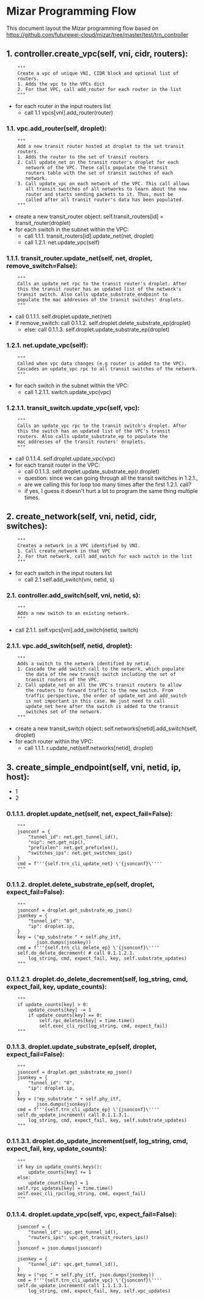 # Mizar Programming Flow
This document layout the Mizar programming flow based on https://github.com/futurewei-cloud/mizar/tree/master/test/trn_controller

## 1. controller.create_vpc(self, vni, cidr, routers):
        """
        Create a vpc of unique VNI, CIDR block and optional list of
        routers.
        1. Adds the vpc to the VPCs dict
        2. For that VPC, call add_router for each router in the list
        """
* for each router in the input routers list
  * call 1.1 vpcs[vni].add_router(router)

### 1.1. vpc.add_router(self, droplet):
        """
        Add a new transit router hosted at droplet to the set transit
        routers.
        1. Adds the router to the set of transit routers
        2. Call update_net on the transit router's droplet for each
           network of the VPC. These calls populate the transit
           routers table with the set of transit switches of each
           network.
        3. Call update_vpc on each network of the VPC. This call allows
           all transit switches of all networks to learn about the new
           router and starts sending packets to it. Thus, must be
           called after all transit router's data has been populated.
        """
* create a new transit_router object: self.transit_routers[id] = transit_router(droplet)
* for each switch in the subnet within the VPC:
  * call 1.1.1. transit_routers[id].update_net(net, droplet)
  * call 1.2.1. net.update_vpc(self)
  
### 1.1.1. transit_router.update_net(self, net, droplet, remove_switch=False):
        """
        Calls an update_net rpc to the transit router's droplet. After
        this the transit router has an updated list of the network's
        transit switch. Also calls update_substrate_endpoint to
        populate the mac addresses of the transit switches' droplets.
        """
* call 0.1.1.1. self.droplet.update_net(net)
* if remove_switch: call 0.1.1.2. self.droplet.delete_substrate_ep(droplet)
  * else: call 0.1.1.3. self.droplet.update_substrate_ep(droplet)

### 1.2.1. net.update_vpc(self):
        """
        Called when vpc data changes (e.g router is added to the VPC).
        Cascades an update_vpc rpc to all transit switches of the network.
        """
* for each switch in the subnet within the VPC:
  * call 1.2.1.1. switch.update_vpc(vpc)
  
### 1.2.1.1. transit_switch.update_vpc(self, vpc):
        """
        Calls an update_vpc rpc to the transit switch's droplet. After
        this the switch has an updated list of the VPC's transit
        routers. Also calls update_substrate_ep to populate the
        mac addresses of the transit routers' droplets.
        """
* call 0.1.1.4. self.droplet.update_vpc(vpc)
* for each transit router in the VPC:
  * call 0.1.1.3. self.droplet.update_substrate_ep(r.droplet)
  * question: since we can going through all the transit switches in 1.2.1., 
  * are we calling this for loop too many times after the first 1.2.1. call?
  * if yes, I guess it doesn't hurt a lot to program the same thing multiple times.

## 2. create_network(self, vni, netid, cidr, switches):
        """
        Creates a network in a VPC identified by VNI.
        1. Call create_network in that VPC
        2. For that network, call add_switch for each switch in the list
        """
* for each switch in the input routers list
  * call 2.1 self.add_switch(vni, netid, s)
  
### 2.1. controller.add_switch(self, vni, netid, s):
        """
        Adds a new switch to an existing network.
        """
* call 2.1.1. self.vpcs[vni].add_switch(netid, switch)

### 2.1.1. vpc.add_switch(self, netid, droplet):
        """
        Adds a switch to the network identified by netid.
        1. Cascade the add switch call to the network, which populate
           the data of the new transit switch including the set of
           transit routers of the VPC.
        2. Call update_net on all the VPC's transit routers to allow
           the routers to forward traffic to the new switch. From
           traffic perspective, the order of update_net and add_switch
           is not important in this case. We just need to call
           update_net here after the switch is added to the transit
           switches set of the network.
        """
* create a new transit_switch object: self.networks[netid].add_switch(self, droplet)
* for each router within the VPC:
  * call 1.1.1. r.update_net(self.networks[netid], droplet)


## 3. create_simple_endpoint(self, vni, netid, ip, host):

* 1
* 2


### 0.1.1.1. droplet.update_net(self, net, expect_fail=False):
        """
        jsonconf = {
            "tunnel_id": net.get_tunnel_id(),
            "nip": net.get_nip(),
            "prefixlen": net.get_prefixlen(),
            "switches_ips": net.get_switches_ips()
        }
        cmd = f'''{self.trn_cli_update_net} \'{jsonconf}\''''
        """
        
### 0.1.1.2. droplet.delete_substrate_ep(self, droplet, expect_fail=False):
        """
        jsonconf = droplet.get_substrate_ep_json()
        jsonkey = {
            "tunnel_id": "0",
            "ip": droplet.ip,
        }
        key = ("ep_substrate " + self.phy_itf,
               json.dumps(jsonkey))
        cmd = f'''{self.trn_cli_delete_ep} \'{jsonconf}\''''
        self.do_delete_decrement( # call 0.1.1.2.1.
            log_string, cmd, expect_fail, key, self.substrate_updates)
        """

### 0.1.1.2.1. droplet.do_delete_decrement(self, log_string, cmd, expect_fail, key, update_counts):
        """
        if update_counts[key] > 0:
            update_counts[key] -= 1
            if update_counts[key] == 0:
                self.rpc_deletes[key] = time.time()
                self.exec_cli_rpc(log_string, cmd, expect_fail)
        """

### 0.1.1.3. droplet.update_substrate_ep(self, droplet, expect_fail=False):
        """
        jsonconf = droplet.get_substrate_ep_json()
        jsonkey = {
            "tunnel_id": "0",
            "ip": droplet.ip,
        }
        key = ("ep_substrate " + self.phy_itf,
               json.dumps(jsonkey))
        cmd = f'''{self.trn_cli_update_ep} \'{jsonconf}\''''
        self.do_update_increment( call 0.1.1.3.1.
            log_string, cmd, expect_fail, key, self.substrate_updates)        
        """
        
### 0.1.1.3.1. droplet.do_update_increment(self, log_string, cmd, expect_fail, key, update_counts):
        """
        if key in update_counts.keys():
            update_counts[key] += 1
        else:
            update_counts[key] = 1
        self.rpc_updates[key] = time.time()
        self.exec_cli_rpc(log_string, cmd, expect_fail)
        """        

### 0.1.1.4. droplet.update_vpc(self, vpc, expect_fail=False):
        jsonconf = {
            "tunnel_id": vpc.get_tunnel_id(),
            "routers_ips": vpc.get_transit_routers_ips()
        }
        jsonconf = json.dumps(jsonconf)

        jsonkey = {
            "tunnel_id": vpc.get_tunnel_id(),
        }
        key = ("vpc " + self.phy_itf, json.dumps(jsonkey))
        cmd = f'''{self.trn_cli_update_vpc} \'{jsonconf}\''''
        self.do_update_increment( call 1.1.1.3.1.
            log_string, cmd, expect_fail, key, self.vpc_updates)
